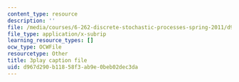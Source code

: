 ```yaml
---
content_type: resource
description: ''
file: /media/courses/6-262-discrete-stochastic-processes-spring-2011/d967d290b11858f3ab9e0beb02dec3da_s98jdWi2kEs.srt
file_type: application/x-subrip
learning_resource_types: []
ocw_type: OCWFile
resourcetype: Other
title: 3play caption file
uid: d967d290-b118-58f3-ab9e-0beb02dec3da
---
```

